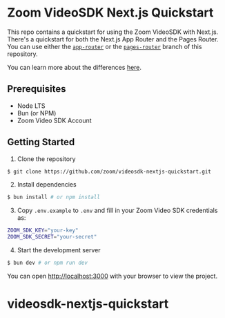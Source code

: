 # Zoom VideoSDK Next.js Quickstart

This repo contains a quickstart for using the Zoom VideoSDK with Next.js. There's a quickstart for both the Next.js App Router and the Pages Router. You can use either the [`app-router`](https://github.com/zoom/videosdk-nextjs-quickstart/tree/app-router) or the [`pages-router`](https://github.com/zoom/videosdk-nextjs-quickstart/tree/pages-router) branch of this repository.

You can learn more about the differences [here](https://nextjs.org/docs#app-router-vs-pages-router).

## Prerequisites

- Node LTS
- Bun (or NPM)
- Zoom Video SDK Account

## Getting Started

1. Clone the repository

```bash
$ git clone https://github.com/zoom/videosdk-nextjs-quickstart.git
```

2. Install dependencies

```bash
$ bun install # or npm install
```

3. Copy `.env.example` to `.env` and fill in your Zoom Video SDK credentials as:

```bash
ZOOM_SDK_KEY="your-key"
ZOOM_SDK_SECRET="your-secret"
```

4. Start the development server

```bash
$ bun dev # or npm run dev
```

You can open [http://localhost:3000](http://localhost:3000) with your browser to view the project.
# videosdk-nextjs-quickstart
